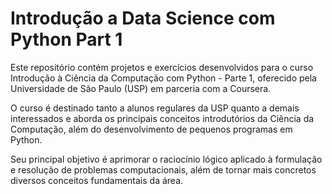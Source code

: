 # Introdução a Data Science com Python Part 1
Este repositório contém projetos e exercícios desenvolvidos para o curso Introdução à Ciência da Computação com Python - Parte 1, oferecido pela Universidade de São Paulo (USP) em parceria com a Coursera.

O curso é destinado tanto a alunos regulares da USP quanto a demais interessados e aborda os principais conceitos introdutórios da Ciência da Computação, além do desenvolvimento de pequenos programas em Python.

Seu principal objetivo é aprimorar o raciocínio lógico aplicado à formulação e resolução de problemas computacionais, além de tornar mais concretos diversos conceitos fundamentais da área.